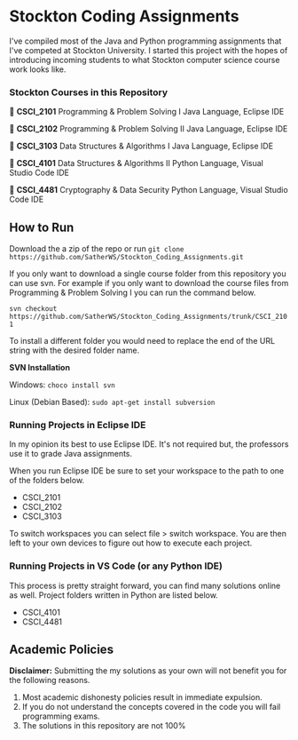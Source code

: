 # Stockton Coding Assignments
I've compiled most of the Java and Python programming assignments that I've competed at Stockton University. I started this project with the hopes of introducing incoming students to what Stockton computer science course work looks like.

### Stockton Courses in this Repository
:file_folder: **CSCI_2101** Programming & Problem Solving I
Java Language, Eclipse IDE

:file_folder: **CSCI_2102** Programming & Problem Solving II
Java Language, Eclipse IDE

:file_folder: **CSCI_3103** Data Structures & Algorithms I
Java Language, Eclipse IDE

:file_folder: **CSCI_4101** Data Structures & Algorithms II
Python Language, Visual Studio Code IDE

:file_folder: **CSCI_4481** Cryptography & Data Security
Python Language, Visual Studio Code IDE

## How to Run 
Download the a zip of the repo or run `git clone https://github.com/SatherWS/Stockton_Coding_Assignments.git`

If you only want to download a single course folder from this repository you can use svn. For example if you only want to download the course files from Programming & Problem Solving I you can run the command below.

`svn checkout https://github.com/SatherWS/Stockton_Coding_Assignments/trunk/CSCI_2101`

To install a different folder you would need to replace the end of the URL string with the desired folder name.

**SVN Installation**

Windows: `choco install svn`

Linux (Debian Based): `sudo apt-get install subversion`

### Running Projects in Eclipse IDE
In my opinion its best to use Eclipse IDE. It's not required but, the professors use it to grade Java assignments.

When you run Eclipse IDE be sure to set your workspace to the path to one of the folders below.
* CSCI_2101
* CSCI_2102
* CSCI_3103

To switch workspaces you can select file > switch workspace. You are then left to your own devices to figure out how to execute each project.

### Running Projects in VS Code (or any Python IDE)
This process is pretty straight forward, you can find many solutions online as well. Project folders written in Python are listed below.
* CSCI_4101
* CSCI_4481


## Academic Policies
**Disclaimer:** Submitting the my solutions as your own will not benefit you for the following reasons.

1. Most academic dishonesty policies result in immediate expulsion.
2. If you do not understand the concepts covered in the code you will fail programming exams.
3. The solutions in this repository are not 100% 
